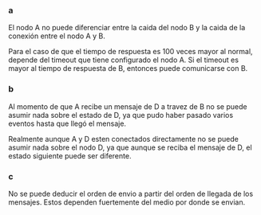 ### a

El nodo A no puede diferenciar entre la caida del nodo B y la caida de la conexión entre el nodo A y B.

Para el caso de que el tiempo de respuesta es 100 veces mayor al normal, depende del timeout que tiene configurado el nodo A. Si el timeout es mayor al tiempo de respuesta de B, entonces puede comunicarse con B.

### b

Al momento de que A recibe un mensaje de D a travez de B no se puede asumir nada sobre el estado de D, ya que pudo haber pasado varios eventos hasta que llegó el mensaje. 

Realmente aunque A y D esten conectados directamente no se puede asumir nada sobre el nodo D, ya que aunque se reciba el mensaje de D, el estado siguiente puede ser diferente.

### c

No se puede deducir el orden de envio a partir del orden de llegada de los mensajes. Estos dependen fuertemente del medio por donde se envian.